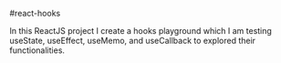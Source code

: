 #react-hooks

In this ReactJS project I create a hooks playground which I am testing useState, useEffect, useMemo, and useCallback to explored their functionalities.
